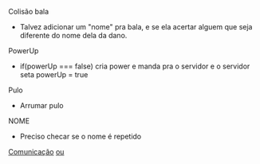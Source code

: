 Colisão bala
- Talvez adicionar um "nome" pra bala, e se ela acertar alguem que seja diferente do nome dela da dano.

PowerUp
- if(powerUp === false) cria power e manda pra o servidor e o servidor seta powerUp = true

Pulo
- Arrumar pulo

NOME
- Preciso checar se o nome é repetido

[Comunicação](https://www.npmjs.com/package/shelljs)
[ou](https://medium.com/trainingcenter/expondo-seu-webserver-local-com-ngrok-72b39496ed60)